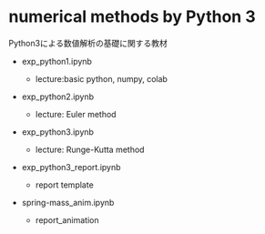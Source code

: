 # numerical methods by Python 3

Python3による数値解析の基礎に関する教材

- exp_python1.ipynb
    - lecture:basic python, numpy, colab
- exp_python2.ipynb
    - lecture: Euler method
- exp_python3.ipynb
    - lecture: Runge-Kutta method
- exp_python3_report.ipynb
    - report template
    
- spring-mass_anim.ipynb
	- report_animation
